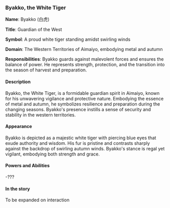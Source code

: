 ### Byakko, the White Tiger

**Name**: Byakko (白虎)

**Title**: Guardian of the West

**Symbol**: A proud white tiger standing amidst swirling winds

**Domain**: The Western Territories of Aimaiyo, embodying metal and autumn

**Responsibilities**: Byakko guards against malevolent forces and ensures the balance of power. He represents strength, protection, and the transition into the season of harvest and preparation.

#### Description

Byakko, the White Tiger, is a formidable guardian spirit in Aimaiyo, known for his unwavering vigilance and protective nature. Embodying the essence of metal and autumn, he symbolizes resilience and preparation during the changing seasons. Byakko's presence instills a sense of security and stability in the western territories.

#### Appearance

Byakko is depicted as a majestic white tiger with piercing blue eyes that exude authority and wisdom. His fur is pristine and contrasts sharply against the backdrop of swirling autumn winds. Byakko's stance is regal yet vigilant, embodying both strength and grace.

#### Powers and Abilities

-???

#### In the story
To be expanded on interaction